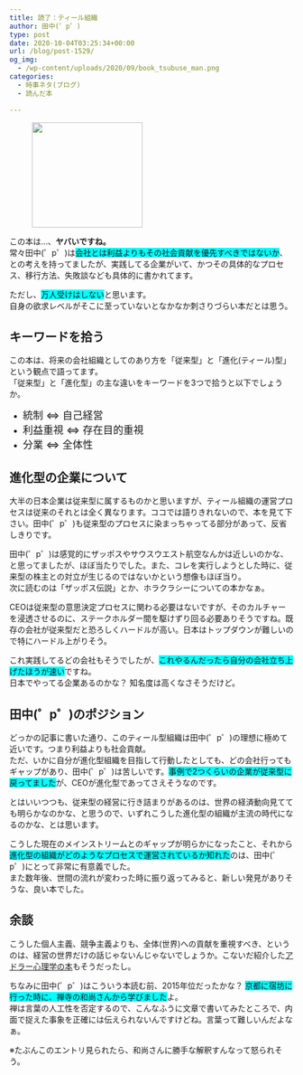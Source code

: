 ```yaml
---
title: 読了：ティール組織
author: 田中(゜p゜)
type: post
date: 2020-10-04T03:25:34+00:00
url: /blog/post-1529/
og_img:
  - /wp-content/uploads/2020/09/book_tsubuse_man.png
categories:
  - 時事ネタ(ブログ)
  - 読んだ本

---
```

<div class="wp-block-image">
  <figure class="aligncenter size-large is-resized"><img loading="lazy" src="/wp-content/uploads/2020/09/book_tsubuse_man.png" alt="" class="wp-image-854" width="196" height="186" srcset="https://tmp-net.biz/wp-content/uploads/2020/09/book_tsubuse_man.png 400w, https://tmp-net.biz/wp-content/uploads/2020/09/book_tsubuse_man-300x285.png 300w" sizes="(max-width: 196px) 100vw, 196px" /></figure>
</div>

この本は…、**ヤバいですね。**  
常々田中(゜p゜)は<span style="background-color: #00ffff" class="background-color">会社とは利益よりもその社会貢献を優先すべきではないか</span>、との考えを持ってましたが、実践してる企業がいて、かつその具体的なプロセス、移行方法、失敗談なども具体的に書かれてます。  
  
ただし、<span style="background-color: #00ffff" class="background-color">万人受けはしない</span>と思います。  
自身の欲求レベルがそこに至っていないとなかなか刺さりづらい本だとは思う。

## キーワードを拾う

この本は、将来の会社組織としてのあり方を「従来型」と「進化(ティール)型」という観点で語ってます。  
「従来型」と「進化型」の主な違いをキーワードを3つで拾うと以下でしょうか。

  * <span style="font-size: 18px" class="font-size">統制 ⇔ 自己経営</span>
  * <span style="font-size: 18px" class="font-size">利益重視 ⇔ 存在目的重視</span>
  * <span style="font-size: 18px" class="font-size">分業 ⇔ 全体性</span>

## 進化型の企業について

大半の日本企業は従来型に属するものかと思いますが、ティール組織の運営プロセスは従来のそれとは全く異なります。ココでは語りきれないので、本を見て下さい。田中(゜p゜)も従来型のプロセスに染まっちゃってる部分があって、反省しきりです。  
  
田中(゜p゜)は感覚的にザッポスやサウスウエスト航空なんかは近しいのかな、と思ってましたが、ほぼ当たりでした。また、コレを実行しようとした時に、従来型の株主との対立が生じるのではないかという想像もほぼ当り。  
次に読むのは「ザッポス伝説」とか、ホラクラシーについての本かなぁ。

CEOは従来型の意思決定プロセスに関わる必要はないですが、そのカルチャーを浸透させるのに、ステークホルダー間を駆けずり回る必要ありそうですね。既存の会社が従来型だと恐ろしくハードルが高い。日本はトップダウンが難しいので特にハードル上がりそう。  
  
これ実践してるどの会社もそうでしたが、<span style="background-color: #00ffff" class="background-color">これやるんだったら自分の会社立ち上げたほうが速い</span>ですね。  
日本でやってる企業あるのかな？ 知名度は高くなさそうだけど。

## 田中(゜p゜)のポジション

どっかの記事に書いた通り、このティール型組織は田中(゜p゜)の理想に極めて近いです。つまり利益よりも社会貢献。  
ただ、いかに自分が進化型組織を目指して行動したとしても、どの会社行ってもギャップがあり、田中(゜p゜)は苦しいです。<span style="background-color: #00ffff" class="background-color">事例で2つくらいの企業が従来型に戻ってました</span>が、CEOが進化型であってさえそうなのです。  
  
とはいいつつも、従来型の経営に行き詰まりがあるのは、世界の経済動向見てても明らかなのかな、と思うので、いずれこうした進化型の組織が主流の時代になるのかな、とは思います。  
  
こうした現在のメインストリームとのギャップが明らかになったこと、それから<span style="background-color: #00ffff" class="background-color">進化型の組織がどのようなプロセスで運営されているか知れた</span>のは、田中(゜p゜)にとって非常に有意義でした。  
また数年後、世間の流れが変わった時に振り返ってみると、新しい発見がありそうな、良い本でした。

## 余談

こうした個人主義、競争主義よりも、全体(世界)への貢献を重視すべき、というのは、経営の世界だけの話じゃないんじゃないでしょうか。こないだ紹介した<a href="/blog/post-852/" target="_blank" rel="noreferrer noopener">アドラー心理学の本</a>もそうだったし。  
  
ちなみに田中(゜p゜)はこういう本読む前、2015年位だったかな？ <span style="background-color: #00ffff" class="background-color">京都に宿坊に行った時に、禅寺の和尚さんから学びました</span>よ。  
禅は言葉の人工性を否定するので、こんなふうに文章で書いてみたところで、内面で捉えた事象を正確には伝えられないんですけどね。言葉って難しいんだよなぁ。  
  
※たぶんこのエントリ見られたら、和尚さんに勝手な解釈すんなって怒られそう。

<figure class="wp-block-image">

<img alt="" /> </figure>